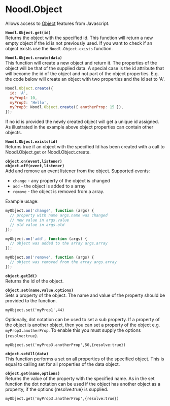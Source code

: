 # Noodl.Object

Allows access to [Object](nodes/data/object.md) features from Javascript.

**`Noodl.Object.get(id)`**  
Returns the object with the specified id. This function will return a new empty object if the id is
not previously used. If you want to check if an object exists use the `Noodl.Object.exists` function.

**`Noodl.Object.create(data)`**  
This function will create a new object and return it.
The properties of the object will be that of the supplied data. A special case is
the id attribute that will become the id of the object and not part of the object properties.
E.g. the code below will create an object with two properties and the id set to 'A'.

```javascript
Noodl.Object.create({
  id: 'A',
  myProp1: 10,
  myProp2: 'Hello',
  myProp3: Noodl.Object.create({ anotherProp: 15 }),
});
```

If no id is provided the newly created object will get a unique id assigned.
As illustrated in the example above object properties can contain other objects.

**`Noodl.Object.exists(id)`**  
Returns true if an object with the specified Id has been created with a call to Noodl.Object.get or Noodl.Object.create.

**`object.on(event,listener)`**  
**`object.off(event,listener)`**  
Add and remove an event listener from the object.
Supported events:

- `change` - any property of the object is changed
- `add` - the object is added to a array
- `remove` - the object is removed from a array.

Example usage:

```javascript
myObject.on('change', function (args) {
  // property with name args.name was changed
  // new value in args.value
  // old value in args.old
});

myObject.on('add', function (args) {
  // object was added to the array args.array
});

myObject.on('remove', function (args) {
  // object was removed from the array args.array
});
```

**`object.getId()`**  
Returns the Id of the object.

**`object.set(name,value,options)`**  
Sets a property of the object. The name and value of the property should be provided to the function.

`myObject.set('myProp1',44)`

Optionally, dot notation can be used to set a sub property.
If a property of the object is another object, then you can set a property of the object
e.g. `myProp3.anotherProp`. To enable this you must supply the options `{resolve:true}`.

`myObject.set('myProp3.anotherProp',50,{resolve:true})`

**`object.setAll(data)`**  
This function performs a set on all properties of the specified object.
This is equal to calling set for all properties of the data object.

**`object.get(name,options)`**  
Returns the value of the property with the specified name.
As in the set function the dot notation can be used if the object has another object as a property,
if the options {resolve:true} is supplied.

`myObject.get('myProp3.anotherProp',{resolve:true})`
